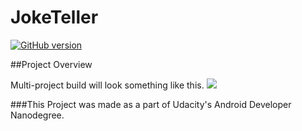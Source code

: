 # JokeTeller 
[![GitHub version](https://badge.fury.io/gh/pulkit4tech%2FJokeTeller.svg)](https://badge.fury.io/gh/pulkit4tech%2FJokeTeller)

##Project Overview

Multi-project build will look something like this.
![](https://cloud.githubusercontent.com/assets/5713737/16913400/9a0a17a8-4d07-11e6-8c6f-d69cb1f6928b.jpeg)

###This Project was made as a part of Udacity's Android Developer Nanodegree.

